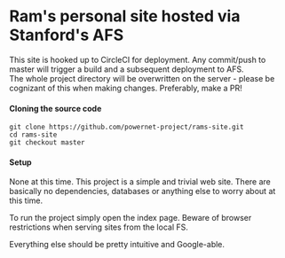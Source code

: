 # Ram's personal site hosted via Stanford's AFS

This site is hooked up to CircleCI for deployment.
Any commit/push to master will trigger a build and a subsequent deployment to AFS.  
The whole project directory will be overwritten on the server - please be cognizant of this when
making changes. Preferably, make a PR!

#### Cloning the source code
```
git clone https://github.com/powernet-project/rams-site.git
cd rams-site
git checkout master
```

#### Setup
None at this time. This project is a simple and trivial web site. There are basically no dependencies, databases or anything else to worry about at this time.

To run the project simply open the index page. Beware of browser restrictions when serving sites from the local FS.

Everything else should be pretty intuitive and Google-able. 
